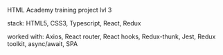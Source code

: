 HTML Academy training project lvl 3

stack: HTML5, CSS3, Typescript, React, Redux

worked with: Axios, React router, React hooks, Redux-thunk, Jest, Redux toolkit, async/await, SPA
